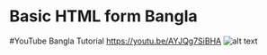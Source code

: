 # Basic HTML form Bangla
#YouTube Bangla Tutorial 
https://youtu.be/AYJQg7SiBHA
![alt text](https://img.youtube.com/vi/AYJQg7SiBHA/maxresdefault.jpg)
